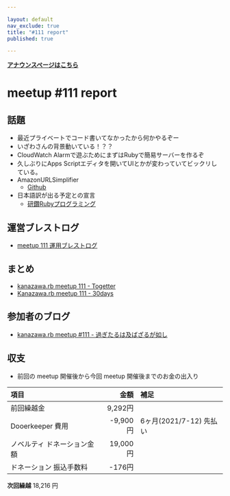```yaml
---

layout: default
nav_exclude: true
title: "#111 report"
published: true

---
```


<div style="text-align: left;"><a href="/111/"><strong>アナウンスページはこちら</strong></a></div>

# meetup #111 report

## 話題

* 最近プライベートでコード書いてなかったから何かやるぞー
* いざわさんの背景動いている！？？
* CloudWatch Alarmで遊ぶためにまずはRubyで簡易サーバーを作るぞ
* 久しぶりにApps Scriptエディタを開いてUIとかが変わっていてビックリしている。
* AmazonURLSimplifier
  + [Github](https://github.com/izawa/AmazonURLSimplifier)
* 日本語訳が出る予定との宣言
  + [研鑽Rubyプログラミング](https://speakerdeck.com/kakutani/kaigionrails-2021?slide=8)

## 運営ブレストログ

* [meetup 111 運用ブレストログ](https://github.com/kanazawarb/meetup/wiki/meetup-111-%E9%81%8B%E7%94%A8%E3%83%96%E3%83%AC%E3%82%B9%E3%83%88%E3%83%AD%E3%82%B0)

## まとめ

* [kanazawa.rb meetup 111 - Togetter](https://togetter.com/li/1806330)
* [Kanazawa.rb meetup 111 - 30days](https://30d.jp/kzrb/101)

## 参加者のブログ

* [kanazawa\.rb meetup \#111 \- 過ぎたるは及ばざるが如し](https://cotton-desu.hatenablog.com/entry/2021/11/25/130000)

## 収支

* 前回の meetup 開催後から今回 meetup 開催後までのお金の出入り

|項目                           |金額         |補足                                               |
|:------------------------------|------------:|:--------------------------------------------------|
| 前回繰越金                    |       9,292円 |                                                   |
| Dooerkeeper 費用              |    -9,900円 | 6ヶ月(2021/7-12) 先払い                              |
| ノベルティ ドネーション金額       |    19,000円 |                                                   |
| ドネーション 振込手数料           |    -176円 |                                                   |

**次回繰越**  18,216 円